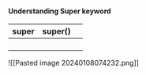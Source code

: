 #### Understanding Super keyword


| super | super() |     |
| ----- | ------- | --- |
|       |         |     |
|       |         |     |
|       |         |     |
|       |         |     |
![[Pasted image 20240108074232.png]]